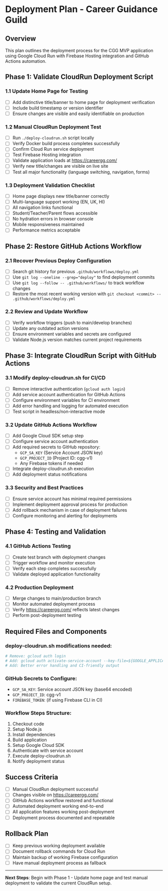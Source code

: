 # Deployment Plan - Career Guidance Guild

## Overview
This plan outlines the deployment process for the CGG MVP application using Google Cloud Run with Firebase Hosting integration and GitHub Actions automation.

## Phase 1: Validate CloudRun Deployment Script

### 1.1 Update Home Page for Testing
- [ ] Add distinctive title/banner to home page for deployment verification
- [ ] Include build timestamp or version identifier
- [ ] Ensure changes are visible and easily identifiable on production

### 1.2 Manual CloudRun Deployment Test
- [ ] Run `./deploy-cloudrun.sh` script locally
- [ ] Verify Docker build process completes successfully
- [ ] Confirm Cloud Run service deployment
- [ ] Test Firebase Hosting integration
- [ ] Validate application loads at https://careergg.com/
- [ ] Verify new title/changes are visible on live site
- [ ] Test all major functionality (language switching, navigation, forms)

### 1.3 Deployment Validation Checklist
- [ ] Home page displays new title/banner correctly
- [ ] Multi-language support working (EN, UK, HI)
- [ ] All navigation links functional
- [ ] Student/Teacher/Parent flows accessible
- [ ] No hydration errors in browser console
- [ ] Mobile responsiveness maintained
- [ ] Performance metrics acceptable

## Phase 2: Restore GitHub Actions Workflow

### 2.1 Recover Previous Deploy Configuration
- [ ] Search git history for previous `.github/workflows/deploy.yml`
- [ ] Use `git log --oneline --grep="deploy"` to find deployment commits
- [ ] Use `git log --follow -- .github/workflows/` to track workflow changes
- [ ] Restore the most recent working version with `git checkout <commit> -- .github/workflows/deploy.yml`

### 2.2 Review and Update Workflow
- [ ] Verify workflow triggers (push to main/develop branches)
- [ ] Update any outdated action versions
- [ ] Ensure environment variables and secrets are configured
- [ ] Validate Node.js version matches current project requirements

## Phase 3: Integrate CloudRun Script with GitHub Actions

### 3.1 Modify deploy-cloudrun.sh for CI/CD
- [ ] Remove interactive authentication (`gcloud auth login`)
- [ ] Add service account authentication for GitHub Actions
- [ ] Configure environment variables for CI environment
- [ ] Add error handling and logging for automated execution
- [ ] Test script in headless/non-interactive mode

### 3.2 Update GitHub Actions Workflow
- [ ] Add Google Cloud SDK setup step
- [ ] Configure service account authentication
- [ ] Add required secrets to GitHub repository:
  - `GCP_SA_KEY` (Service Account JSON key)
  - `GCP_PROJECT_ID` (Project ID: cgg-v1)
  - Any Firebase tokens if needed
- [ ] Integrate deploy-cloudrun.sh execution
- [ ] Add deployment status notifications

### 3.3 Security and Best Practices
- [ ] Ensure service account has minimal required permissions
- [ ] Implement deployment approval process for production
- [ ] Add rollback mechanism in case of deployment failures
- [ ] Configure monitoring and alerting for deployments

## Phase 4: Testing and Validation

### 4.1 GitHub Actions Testing
- [ ] Create test branch with deployment changes
- [ ] Trigger workflow and monitor execution
- [ ] Verify each step completes successfully
- [ ] Validate deployed application functionality

### 4.2 Production Deployment
- [ ] Merge changes to main/production branch
- [ ] Monitor automated deployment process
- [ ] Verify https://careergg.com/ reflects latest changes
- [ ] Perform post-deployment testing

## Required Files and Components

### deploy-cloudrun.sh modifications needed:
```bash
# Remove: gcloud auth login
# Add: gcloud auth activate-service-account --key-file=${GOOGLE_APPLICATION_CREDENTIALS}
# Add: Better error handling and CI-friendly output
```

### GitHub Secrets to Configure:
- `GCP_SA_KEY`: Service account JSON key (base64 encoded)
- `GCP_PROJECT_ID`: cgg-v1
- `FIREBASE_TOKEN`: (if using Firebase CLI in CI)

### Workflow Steps Structure:
1. Checkout code
2. Setup Node.js
3. Install dependencies
4. Build application
5. Setup Google Cloud SDK
6. Authenticate with service account
7. Execute deploy-cloudrun.sh
8. Notify deployment status

## Success Criteria
- [ ] Manual CloudRun deployment successful
- [ ] Changes visible on https://careergg.com/
- [ ] GitHub Actions workflow restored and functional
- [ ] Automated deployment working end-to-end
- [ ] All application features working post-deployment
- [ ] Deployment process documented and repeatable

## Rollback Plan
- [ ] Keep previous working deployment available
- [ ] Document rollback commands for Cloud Run
- [ ] Maintain backup of working Firebase configuration
- [ ] Have manual deployment process as fallback

---

**Next Steps**: Begin with Phase 1 - Update home page and test manual deployment to validate the current CloudRun setup.
